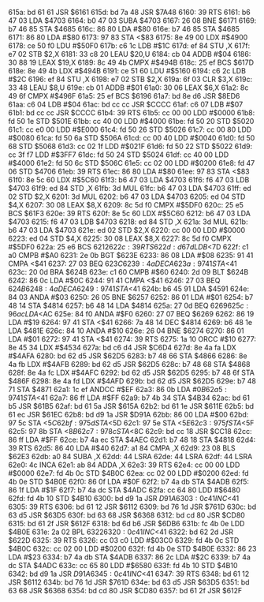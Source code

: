 615a: bd 61 61  JSR    $6161
615d: bd 7a 48  JSR    $7A48
6160: 39        RTS
6161: b6 47 03  LDA    $4703
6164: b0 47 03  SUBA   $4703
6167: 26 08     BNE    $6171
6169: b7 46 85  STA    $4685
616c: 86 80     LDA    #$80
616e: b7 46 85  STA    $4685
6171: 86 80     LDA    #$80
6173: 97 83     STA    <$83
6175: 8e 49 00  LDX    #$4900
6178: ce 50 f0  LDU    #$50F0
617b: c6 1c     LDB    #$1C
617d: ef 84     STU    ,X
617f: e7 02     STB    $2,X
6181: 33 c8 20  LEAU   $20,U
6184: cb 04     ADDB   #$04
6186: 30 88 19  LEAX   $19,X
6189: 8c 49 4b  CMPX   #$494B
618c: 25 ef     BCS    $617D
618e: 8e 49 4b  LDX    #$494B
6191: ce 51 60  LDU    #$5160
6194: c6 2c     LDB    #$2C
6196: ef 84     STU    ,X
6198: e7 02     STB    $2,X
619a: 6f 03     CLR    $3,X
619c: 33 48     LEAU   $8,U
619e: cb 01     ADDB   #$01
61a0: 30 06     LEAX   $6,X
61a2: 8c 49 6f  CMPX   #$496F
61a5: 25 ef     BCS    $6196
61a7: bd 8e d6  JSR    $8ED6
61aa: c6 04     LDB    #$04
61ac: bd cc cc  JSR    $CCCC
61af: c6 07     LDB    #$07
61b1: bd cc cc  JSR    $CCCC
61b4: 39        RTS
61b5: cc 00 00  LDD    #$0000
61b8: fd 50 1e  STD    $501E
61bb: cc 40 00  LDD    #$4000
61be: fd 50 20  STD    $5020
61c1: cc e0 00  LDD    #$E000
61c4: fd 50 26  STD    $5026
61c7: cc 00 80  LDD    #$0080
61ca: fd 50 6a  STD    $506A
61cd: cc 00 40  LDD    #$0040
61d0: fd 50 68  STD    $5068
61d3: cc 02 1f  LDD    #$021F
61d6: fd 50 22  STD    $5022
61d9: cc 3f f7  LDD    #$3FF7
61dc: fd 50 24  STD    $5024
61df: cc 40 00  LDD    #$4000
61e2: fd 50 6c  STD    $506C
61e5: cc 02 00  LDD    #$0200
61e8: fd 47 06  STD    $4706
61eb: 39        RTS
61ec: 86 80     LDA    #$80
61ee: 97 83     STA    <$83
61f0: 8e 5c 60  LDX    #$5C60
61f3: b6 47 03  LDA    $4703
61f6: f6 47 03  LDB    $4703
61f9: ed 84     STD    ,X
61fb: 3d        MUL
61fc: b6 47 03  LDA    $4703
61ff: ed 02     STD    $2,X
6201: 3d        MUL
6202: b6 47 03  LDA    $4703
6205: ed 04     STD    $4,X
6207: 30 08     LEAX   $8,X
6209: 8c 5d f0  CMPX   #$5DF0
620c: 25 e5     BCS    $61F3
620e: 39        RTS
620f: 8e 5c 60  LDX    #$5C60
6212: b6 47 03  LDA    $4703
6215: f6 47 03  LDB    $4703
6218: ed 84     STD    ,X
621a: 3d        MUL
621b: b6 47 03  LDA    $4703
621e: ed 02     STD    $2,X
6220: cc 00 00  LDD    #$0000
6223: ed 04     STD    $4,X
6225: 30 08     LEAX   $8,X
6227: 8c 5d f0  CMPX   #$5DF0
622a: 25 e6     BCS    $6212
622c: 39        RTS
622d: d6 7d     LDB    <$7D
622f: c1 a0     CMPB   #$A0
6231: 2e 0b     BGT    $623E
6233: 86 08     LDA    #$08
6235: 91 41     CMPA   <$41
6237: 27 03     BEQ    $623C
6239: 4a        DECA
623a: 97 41     STA    <$41
623c: 20 0d     BRA    $624B
623e: c1 60     CMPB   #$60
6240: 2d 09     BLT    $624B
6242: 86 0c     LDA    #$0C
6244: 91 41     CMPA   <$41
6246: 27 03     BEQ    $624B
6248: 4a        DECA
6249: 97 41     STA    <$41
624b: b6 45 91  LDA    $4591
624e: 84 03     ANDA   #$03
6250: 26 05     BNE    $6257
6252: 86 01     LDA    #$01
6254: b7 48 14  STA    $4814
6257: b6 48 14  LDA    $4814
625a: 27 0d     BEQ    $6269
625c: 96 ac     LDA    <$AC
625e: 84 f0     ANDA   #$F0
6260: 27 07     BEQ    $6269
6262: 86 19     LDA    #$19
6264: 97 41     STA    <$41
6266: 7a 48 14  DEC    $4814
6269: b6 48 1e  LDA    $481E
626c: 84 10     ANDA   #$10
626e: 26 04     BNE    $6274
6270: 86 01     LDA    #$01
6272: 97 41     STA    <$41
6274: 39        RTS
6275: 1a 10     ORCC   #$10
6277: 8e 45 34  LDX    #$4534
627a: bd c6 d4  JSR    $C6D4
627d: 8e 4a fa  LDX    #$4AFA
6280: bd 62 d5  JSR    $62D5
6283: b7 48 66  STA    $4866
6286: 8e 4a fb  LDX    #$4AFB
6289: bd 62 d5  JSR    $62D5
628c: b7 48 68  STA    $4868
628f: 8e 4a fc  LDX    #$4AFC
6292: bd 62 d5  JSR    $62D5
6295: b7 48 6f  STA    $486F
6298: 8e 4a fd  LDX    #$4AFD
629b: bd 62 d5  JSR    $62D5
629e: b7 48 71  STA    $4871
62a1: 1c ef     ANDCC  #$EF
62a3: 86 0b     LDA    #$0B
62a5: 97 41     STA    <$41
62a7: 86 ff     LDA    #$FF
62a9: b7 4b 34  STA    $4B34
62ac: bd 61 b5  JSR    $61B5
62af: bd 61 5a  JSR    $615A
62b2: bd 61 1e  JSR    $611E
62b5: bd 61 ec  JSR    $61EC
62b8: bd d9 1a  JSR    $D91A
62bb: 86 00     LDA    #$00
62bd: 97 5c     STA    <$5C
62bf: 97 5d     STA    <$5D
62c1: 97 5e     STA    <$5E
62c3: 97 5f     STA    <$5F
62c5: 97 8b     STA    <$8B
62c7: 97 8c     STA    <$8C
62c9: bd cc 18  JSR    $CC18
62cc: 86 ff     LDA    #$FF
62ce: b7 4a ec  STA    $4AEC
62d1: b7 48 18  STA    $4818
62d4: 39        RTS
62d5: 86 40     LDA    #$40
62d7: a1 84     CMPA   ,X
62d9: 23 08     BLS    $62E3
62db: a0 84     SUBA   ,X
62dd: 44        LSRA
62de: 44        LSRA
62df: 44        LSRA
62e0: 4c        INCA
62e1: ab 84     ADDA   ,X
62e3: 39        RTS
62e4: cc 00 00  LDD    #$0000
62e7: fd 4b 0c  STD    $4B0C
62ea: cc 02 00  LDD    #$0200
62ed: fd 4b 0e  STD    $4B0E
62f0: 86 0f     LDA    #$0F
62f2: b7 4a db  STA    $4ADB
62f5: 86 1f     LDA    #$1F
62f7: b7 4a dc  STA    $4ADC
62fa: cc 64 80  LDD    #$6480
62fd: fd 4b 10  STD    $4B10
6300: bd d9 1a  JSR    $D91A
6303: 0c 41     INC    <$41
6305: 39        RTS
6306: bd 61 12  JSR    $6112
6309: bd 76 1d  JSR    $761D
630c: bd 63 d5  JSR    $63D5
630f: bd 63 68  JSR    $6368
6312: bd cd 80  JSR    $CD80
6315: bd 61 2f  JSR    $612F
6318: bd 6d b6  JSR    $6DB6
631b: fc 4b 0e  LDD    $4B0E
631e: 2a 02     BPL    $6322
6320: 0c 41     INC    <$41
6322: bd 62 2d  JSR    $622D
6325: 39        RTS
6326: cc 03 c0  LDD    #$03C0
6329: fd 4b 0c  STD    $4B0C
632c: cc 02 00  LDD    #$0200
632f: fd 4b 0e  STD    $4B0E
6332: 86 23     LDA    #$23
6334: b7 4a db  STA    $4ADB
6337: 86 2c     LDA    #$2C
6339: b7 4a dc  STA    $4ADC
633c: cc 65 80  LDD    #$6580
633f: fd 4b 10  STD    $4B10
6342: bd d9 1a  JSR    $D91A
6345: 0c 41     INC    <$41
6347: 39        RTS
6348: bd 61 12  JSR    $6112
634b: bd 76 1d  JSR    $761D
634e: bd 63 d5  JSR    $63D5
6351: bd 63 68  JSR    $6368
6354: bd cd 80  JSR    $CD80
6357: bd 61 2f  JSR    $612F
